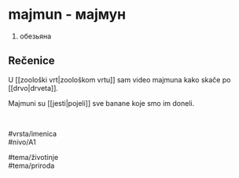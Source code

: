 # majmun - мајмун

1. обезьяна  

## Rečenice

U [[zoološki vrt|zoološkom vrtu]] sam video majmuna kako skače po [[drvo|drveta]].  

Majmuni su [[jesti|pojeli]] sve banane koje smo im doneli.  

<br>

#vrsta/imenica  
#nivo/A1  

#tema/životinje  
#tema/priroda  
